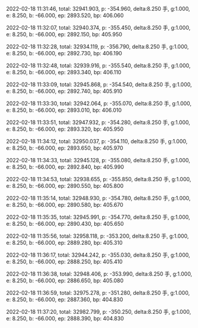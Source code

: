 2022-02-18 11:31:46, total: 32941.903, p: -354.960, delta:8.250 手, g:1.000, e: 8.250, b: -66.000, ep: 2893.520, bp: 406.060

2022-02-18 11:32:07, total: 32940.374, p: -355.450, delta:8.250 手, g:1.000, e: 8.250, b: -66.000, ep: 2892.150, bp: 405.950

2022-02-18 11:32:28, total: 32934.119, p: -356.790, delta:8.250 手, g:1.000, e: 8.250, b: -66.000, ep: 2892.730, bp: 406.190

2022-02-18 11:32:48, total: 32939.916, p: -355.540, delta:8.250 手, g:1.000, e: 8.250, b: -66.000, ep: 2893.340, bp: 406.110

2022-02-18 11:33:09, total: 32945.868, p: -354.540, delta:8.250 手, g:1.000, e: 8.250, b: -66.000, ep: 2892.740, bp: 405.910

2022-02-18 11:33:30, total: 32942.064, p: -355.070, delta:8.250 手, g:1.000, e: 8.250, b: -66.000, ep: 2893.010, bp: 406.010

2022-02-18 11:33:51, total: 32947.932, p: -354.280, delta:8.250 手, g:1.000, e: 8.250, b: -66.000, ep: 2893.320, bp: 405.950

2022-02-18 11:34:12, total: 32950.037, p: -354.110, delta:8.250 手, g:1.000, e: 8.250, b: -66.000, ep: 2893.650, bp: 405.970

2022-02-18 11:34:33, total: 32945.128, p: -355.080, delta:8.250 手, g:1.000, e: 8.250, b: -66.000, ep: 2892.840, bp: 405.990

2022-02-18 11:34:53, total: 32938.655, p: -355.850, delta:8.250 手, g:1.000, e: 8.250, b: -66.000, ep: 2890.550, bp: 405.800

2022-02-18 11:35:14, total: 32948.930, p: -354.780, delta:8.250 手, g:1.000, e: 8.250, b: -66.000, ep: 2890.580, bp: 405.670

2022-02-18 11:35:35, total: 32945.991, p: -354.770, delta:8.250 手, g:1.000, e: 8.250, b: -66.000, ep: 2890.430, bp: 405.650

2022-02-18 11:35:56, total: 32958.118, p: -353.200, delta:8.250 手, g:1.000, e: 8.250, b: -66.000, ep: 2889.280, bp: 405.310

2022-02-18 11:36:17, total: 32944.242, p: -355.030, delta:8.250 手, g:1.000, e: 8.250, b: -66.000, ep: 2888.250, bp: 405.410

2022-02-18 11:36:38, total: 32948.406, p: -353.990, delta:8.250 手, g:1.000, e: 8.250, b: -66.000, ep: 2886.650, bp: 405.080

2022-02-18 11:36:59, total: 32975.278, p: -351.280, delta:8.250 手, g:1.000, e: 8.250, b: -66.000, ep: 2887.360, bp: 404.830

2022-02-18 11:37:20, total: 32982.799, p: -350.250, delta:8.250 手, g:1.000, e: 8.250, b: -66.000, ep: 2888.390, bp: 404.830